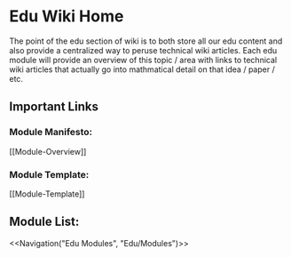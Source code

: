 # Edu Wiki Home

The point of the edu section of wiki is to both store all our edu content and also provide a centralized way to peruse technical wiki articles. Each edu module will provide an overview of this topic / area with links to technical wiki articles that actually go into mathmatical detail on that idea / paper / etc.

## Important Links
### Module Manifesto:
[[Module-Overview]]

### Module Template:
[[Module-Template]]



## Module List:

<<Navigation("Edu Modules", "Edu/Modules")>>